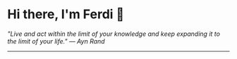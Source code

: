 <h1>Hi there, I'm Ferdi 👋</h1>

<p><em>
  "Live and act within the limit of your knowledge and keep expanding it to the limit of your life." — Ayn Rand
</em></p>

---
